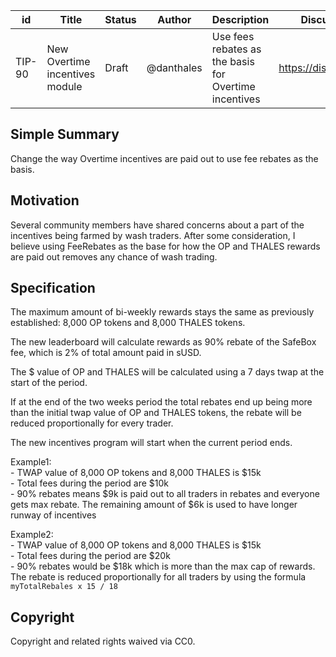 
| id      | Title | Status | Author | Description | Discussions to | Created |
| ----------- | ----------- | ----------- | ----------- | ----------- | ----------- | ----------- |
| TIP-90 | New Overtime incentives module | Draft | @danthales | Use fees rebates as the basis for Overtime incentives | https://discord.gg/thales | 2022-09-13

## Simple Summary

Change the way Overtime incentives are paid out to use fee rebates as the basis.

## Motivation  
Several community members have shared concerns about a part of the incentives being farmed by wash traders. After some consideration, I believe using FeeRebates as the base for how the OP and THALES rewards are paid out removes any chance of wash trading.   

## Specification
The maximum amount of bi-weekly rewards stays the same as previously established: 8,000 OP tokens and 8,000 THALES tokens.    

The new leaderboard will calculate rewards as 90% rebate of the SafeBox fee, which is 2% of total amount paid in sUSD.  
  
The $ value of OP and THALES will be calculated using a 7 days twap at the start of the period.  

If at the end of the two weeks period the total rebates end up being more than the initial twap value of OP and THALES tokens, the rebate will be reduced proportionally for every trader.  

The new incentives program will start when the current period ends.  

Example1:   
    - TWAP value of 8,000 OP tokens and 8,000 THALES is $15k  
    - Total fees during the period are $10k  
    - 90% rebates means $9k is paid out to all traders in rebates and everyone gets max rebate. The remaining amount of $6k is used to have longer runway of incentives       


Example2:   
    - TWAP value of 8,000 OP tokens and 8,000 THALES is $15k  
    - Total fees during the period are $20k  
    - 90% rebates would be $18k which is more than the max cap of rewards. The rebate is reduced proportionally for all traders by using the formula `myTotalRebales x 15 / 18`        



## Copyright

Copyright and related rights waived via CC0.
